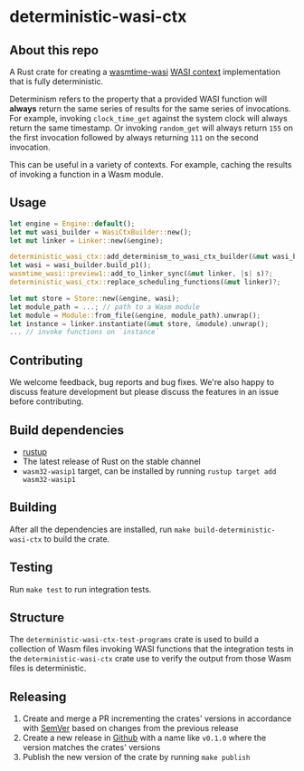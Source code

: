 # deterministic-wasi-ctx

## About this repo

A Rust crate for creating a [wasmtime-wasi](https://crates.io/crates/wasmtime-wasi) [WASI context](https://docs.rs/wasmtime-wasi/30.0.0/wasmtime_wasi/preview1/struct.WasiP1Ctx.html) implementation that is fully deterministic.

Determinism refers to the property that a provided WASI function will **always** return the same series of results for the same series of invocations. For example, invoking `clock_time_get` against the system clock will always return the same timestamp. Or invoking `random_get` will always return `155` on the first invocation followed by always returning `111` on the second invocation.

This can be useful in a variety of contexts. For example, caching the results of invoking a function in a Wasm module.

## Usage

```rust
let engine = Engine::default();
let mut wasi_builder = WasiCtxBuilder::new();
let mut linker = Linker::new(&engine);

deterministic_wasi_ctx::add_determinism_to_wasi_ctx_builder(&mut wasi_builder);
let wasi = wasi_builder.build_p1();
wasmtime_wasi::preview1::add_to_linker_sync(&mut linker, |s| s)?;
deterministic_wasi_ctx::replace_scheduling_functions(&mut linker)?;

let mut store = Store::new(&engine, wasi);
let module_path = ...; // path to a Wasm module
let module = Module::from_file(&engine, module_path).unwrap();
let instance = linker.instantiate(&mut store, &module).unwrap();
... // invoke functions on `instance`
```

## Contributing

We welcome feedback, bug reports and bug fixes. We're also happy to discuss feature development but please discuss the features in an issue before contributing.

## Build dependencies

- [rustup](https://rustup.rs/)
- The latest release of Rust on the stable channel
- `wasm32-wasip1` target, can be installed by running `rustup target add wasm32-wasip1`

## Building

After all the dependencies are installed, run `make build-deterministic-wasi-ctx` to build the crate.

## Testing

Run `make test` to run integration tests.

## Structure

The `deterministic-wasi-ctx-test-programs` crate is used to build a collection of Wasm files invoking WASI functions that the integration tests in the `deterministic-wasi-ctx` crate use to verify the output from those Wasm files is deterministic.

## Releasing

1. Create and merge a PR incrementing the crates' versions in accordance with [SemVer](https://semver.org/) based on changes from the previous release
1. Create a new release in [Github](https://github.com/Shopify/deterministic-wasi-ctx/releases/new) with a name like `v0.1.0` where the version matches the crates' versions
1. Publish the new version of the crate by running `make publish`
